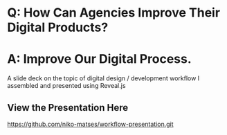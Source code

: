# Q: How Can Agencies Improve Their Digital Products? 

# A: Improve Our Digital Process.

A slide deck on the topic of digital design / development workflow I assembled and presented using Reveal.js

## View the Presentation Here

https://github.com/niko-matses/workflow-presentation.git